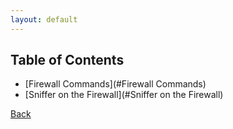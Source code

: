 ```yaml
---
layout: default
---
```


## Table of Contents

- [Firewall Commands](#Firewall Commands)
- [Sniffer on the Firewall](#Sniffer on the Firewall)




[Back](/vendors/Cisco/cisco.html)
